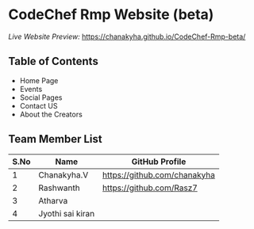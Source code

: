 # CodeChef Rmp Website (beta)

*Live Website Preview:* https://chanakyha.github.io/CodeChef-Rmp-beta/

## Table of Contents

- Home Page
- Events
- Social Pages
- Contact US
- About the Creators

## Team Member List

| S.No | Name             | GitHub Profile               |
| ---- | ---------------- | ---------------------------- |
| 1    | Chanakyha.V      | https://github.com/chanakyha |
| 2    | Rashwanth        | https://github.com/Rasz7     |
| 3    | Atharva          |                              |
| 4    | Jyothi sai kiran |                              |

